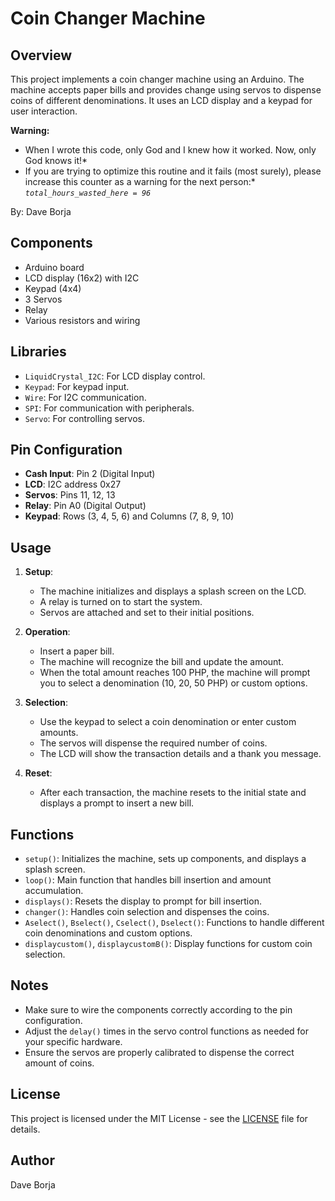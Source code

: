 # Coin Changer Machine

## Overview

This project implements a coin changer machine using an Arduino. The machine accepts paper bills and provides change using servos to dispense coins of different denominations. It uses an LCD display and a keypad for user interaction.

**Warning:** 
* When I wrote this code, only God and I knew how it worked. Now, only God knows it!*
* If you are trying to optimize this routine and it fails (most surely), please increase this counter as a warning for the next person:*
*`total_hours_wasted_here = 96`*

By: Dave Borja

## Components

- Arduino board
- LCD display (16x2) with I2C
- Keypad (4x4)
- 3 Servos
- Relay
- Various resistors and wiring

## Libraries

- `LiquidCrystal_I2C`: For LCD display control.
- `Keypad`: For keypad input.
- `Wire`: For I2C communication.
- `SPI`: For communication with peripherals.
- `Servo`: For controlling servos.

## Pin Configuration

- **Cash Input**: Pin 2 (Digital Input)
- **LCD**: I2C address 0x27
- **Servos**: Pins 11, 12, 13
- **Relay**: Pin A0 (Digital Output)
- **Keypad**: Rows (3, 4, 5, 6) and Columns (7, 8, 9, 10)

## Usage

1. **Setup**: 
   - The machine initializes and displays a splash screen on the LCD.
   - A relay is turned on to start the system.
   - Servos are attached and set to their initial positions.

2. **Operation**:
   - Insert a paper bill.
   - The machine will recognize the bill and update the amount.
   - When the total amount reaches 100 PHP, the machine will prompt you to select a denomination (10, 20, 50 PHP) or custom options.

3. **Selection**:
   - Use the keypad to select a coin denomination or enter custom amounts.
   - The servos will dispense the required number of coins.
   - The LCD will show the transaction details and a thank you message.

4. **Reset**:
   - After each transaction, the machine resets to the initial state and displays a prompt to insert a new bill.

## Functions

- `setup()`: Initializes the machine, sets up components, and displays a splash screen.
- `loop()`: Main function that handles bill insertion and amount accumulation.
- `displays()`: Resets the display to prompt for bill insertion.
- `changer()`: Handles coin selection and dispenses the coins.
- `Aselect()`, `Bselect()`, `Cselect()`, `Dselect()`: Functions to handle different coin denominations and custom options.
- `displaycustom()`, `displaycustomB()`: Display functions for custom coin selection.

## Notes

- Make sure to wire the components correctly according to the pin configuration.
- Adjust the `delay()` times in the servo control functions as needed for your specific hardware.
- Ensure the servos are properly calibrated to dispense the correct amount of coins.

## License

This project is licensed under the MIT License - see the [LICENSE](LICENSE) file for details.

## Author

Dave Borja


